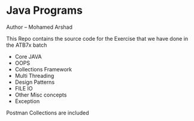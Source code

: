 # Java Programs

Author – Mohamed Arshad

This Repo contains the source code for the Exercise that we have done in the ATB7x batch

- Core JAVA
- OOPS
- Collections Framework
- Multi Threading
- Design Patterns
- FILE IO
- Other Misc concepts
- Exception

Postman Collections are included
